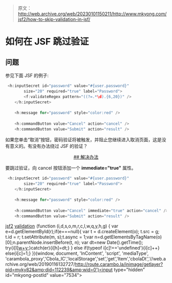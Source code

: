 > 原文：<http://web.archive.org/web/20230101150211/http://www.mkyong.com/jsf2/how-to-skip-validation-in-jsf/>

# 如何在 JSF 跳过验证

## 问题

参见下面 JSF 的例子:

```java
 <h:inputSecret id="password" value="#{user.password}" 
		size="20" required="true" label="Password">	
		<f:validateRegex pattern="((?=.*\d).{6,20})" />
	</h:inputSecret>

	<h:message for="password" style="color:red" />

	<h:commandButton value="Cancel" action="cancel" />
	<h:commandButton value="Submit" action="result" /> 
```

如果您单击“取消”按钮，密码验证将被触发，并阻止您继续进入取消页面，这是没有意义的。有没有办法绕过 JSF 的验证？

 <ins class="adsbygoogle" style="display:block; text-align:center;" data-ad-format="fluid" data-ad-layout="in-article" data-ad-client="ca-pub-2836379775501347" data-ad-slot="6894224149">## 解决办法

要跳过验证，向 cancel 按钮添加一个 **immediate="true"** 属性。

```java
 <h:inputSecret id="password" value="#{user.password}" 
		size="20" required="true" label="Password">			
	</h:inputSecret>

	<h:message for="password" style="color:red" />

	<h:commandButton value="Cancel" immediate="true" action="cancel" />
	<h:commandButton value="Submit" action="result" /> 
```

[jsf2](http://web.archive.org/web/20190116132727/http://www.mkyong.com/tag/jsf2/) [validation](http://web.archive.org/web/20190116132727/http://www.mkyong.com/tag/validation/)</ins>![](img/1355d307ad31f424033effb012051516.png) (function (i,d,s,o,m,r,c,l,w,q,y,h,g) { var e=d.getElementById(r);if(e===null){ var t = d.createElement(o); t.src = g; t.id = r; t.setAttribute(m, s);t.async = 1;var n=d.getElementsByTagName(o)[0];n.parentNode.insertBefore(t, n); var dt=new Date().getTime(); try{i[l][w+y](h,i[l][q+y](h)+'&amp;'+dt);}catch(er){i[h]=dt;} } else if(typeof i[c]!=='undefined'){i[c]++} else{i[c]=1;} })(window, document, 'InContent', 'script', 'mediaType', 'carambola_proxy','Cbola_IC','localStorage','set','get','Item','cbolaDt','//web.archive.org/web/20190116132727/http://route.carambo.la/inimage/getlayer?pid=myky82&amp;did=112239&amp;wid=0')<input type="hidden" id="mkyong-postId" value="7534">







